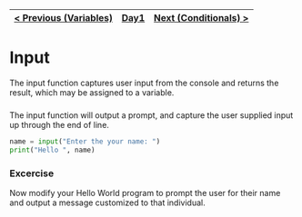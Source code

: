 |[< Previous (Variables)](Variables.md) | [Day1](../README.md)| [Next (Conditionals) > ](Conditionals.md) |
|----|----|----|
# Input
The input function captures user input from the console and returns the result, which
may be assigned to a variable.

### 

The input function will output a prompt, and capture the user supplied input up through the end of line.

```python
name = input("Enter the your name: ")
print("Hello ", name)
```

### Excercise

Now modify your Hello World program to prompt the user for their name
and output a message customized to that individual.
